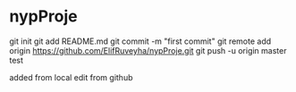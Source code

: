 # nypProje
git init
git add README.md
git commit -m "first commit"
git remote add origin https://github.com/ElifRuveyha/nypProje.git
git push -u origin master
test

added from local
edit from github
